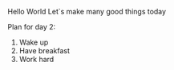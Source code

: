 Hello World
Let`s make many good things today

Plan for day 2:

1. Wake up
2. Have breakfast
3. Work hard
